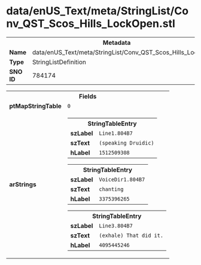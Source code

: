 <h1>data/enUS_Text/meta/StringList/Conv_QST_Scos_Hills_LockOpen.stl</h1><table><tr><th colspan="100%">Metadata</th></tr><tr><td><b>Name</b></td><td>data/enUS_Text/meta/StringList/Conv_QST_Scos_Hills_LockOpen.stl</td></tr><tr><td><b>Type</b></td><td>StringListDefinition</td></tr><tr><td><b>SNO ID</b></td><td>784174</td></tr></table>

<table><tr><th colspan="100%">Fields</th></tr><tr><td><b>ptMapStringTable</b></td><td><code>0</code></td></tr><tr><td><b>arStrings</b></td><td><table><tr><th colspan="100%">StringTableEntry</th></tr><tr><td><b>szLabel</b></td><td><code>Line1.804B7</code></td></tr><tr><td><b>szText</b></td><td><code>(speaking Druidic)</code></td></tr><tr><td><b>hLabel</b></td><td><code>1512509308</code></td></tr></table>


<table><tr><th colspan="100%">StringTableEntry</th></tr><tr><td><b>szLabel</b></td><td><code>VoiceDir1.804B7</code></td></tr><tr><td><b>szText</b></td><td><code>chanting</code></td></tr><tr><td><b>hLabel</b></td><td><code>3375396265</code></td></tr></table>


<table><tr><th colspan="100%">StringTableEntry</th></tr><tr><td><b>szLabel</b></td><td><code>Line3.804B7</code></td></tr><tr><td><b>szText</b></td><td><code>(exhale) That did it.</code></td></tr><tr><td><b>hLabel</b></td><td><code>4095445246</code></td></tr></table>


</td></tr></table>

